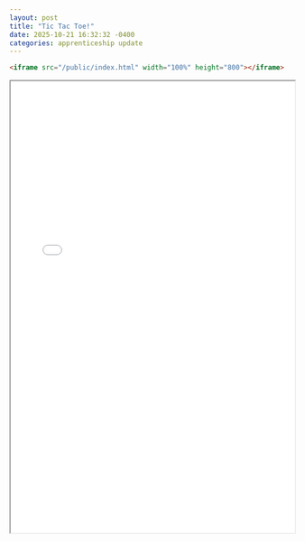 ```yaml
---
layout: post
title: "Tic Tac Toe!"
date: 2025-10-21 16:32:32 -0400
categories: apprenticeship update
---
```


```html
<iframe src="/public/index.html" width="100%" height="800"></iframe>


```

<html lang="">
<iframe src="/public/index.html" width="100%" height="800"></iframe>


</html>